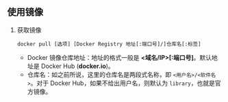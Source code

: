 ## 使用镜像

1. 获取镜像

   ```shell
   docker pull [选项] [Docker Registry 地址[:端口号]/]仓库名[:标签]
   ```

   - Docker 镜像仓库地址：地址的格式一般是 **<域名/IP>[:端口号]**。默认地址是 Docker Hub (**docker.io**)。
   - 仓库名：如之前所说，这里的仓库名是两段式名称，即 `<用户名>/<软件名>`。对于 Docker Hub，如果不给出用户名，则默认为 `library`，也就是官方镜像。

   

